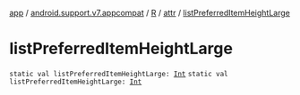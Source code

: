 [app](../../../index.md) / [android.support.v7.appcompat](../../index.md) / [R](../index.md) / [attr](index.md) / [listPreferredItemHeightLarge](.)

# listPreferredItemHeightLarge

`static val listPreferredItemHeightLarge: `[`Int`](https://kotlinlang.org/api/latest/jvm/stdlib/kotlin/-int/index.html)
`static val listPreferredItemHeightLarge: `[`Int`](https://kotlinlang.org/api/latest/jvm/stdlib/kotlin/-int/index.html)